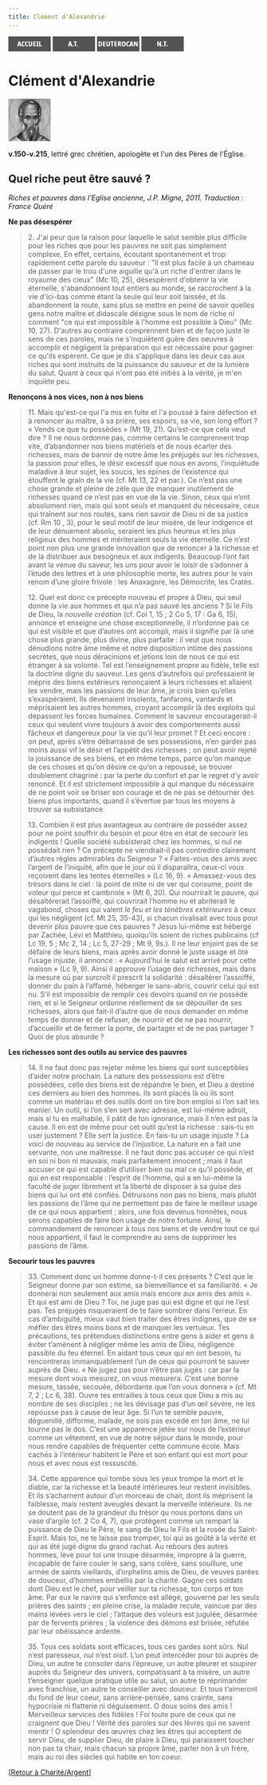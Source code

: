 ```yaml
---
title: Clément d'Alexandrie
---
```

[<img src="/images/accueil.png">](/)
[<img src="/images/ancientestament.png">](/pages/ancientestament.html)
[<img src="/images/deuterocanoniques.png">](/pages/deuterocanoniques.html)
[<img src="/images/nouveautestament.png">](/pages/nouveautestament.html)

# Clément d'Alexandrie

[<img src="/images/clementdalexandrie.png">](https://fr.wikipedia.org/wiki/Cl%C3%A9ment_d%27Alexandrie)

**v.150-v.215**, lettré grec chrétien, apologète et l'un des Pères de l'Église.


## Quel riche peut être sauvé ? <a name="quel-riche"></a>
*Riches et pauvres dans l'Eglise ancienne, J.P. Migne, 2011. Traduction : France Quéré*

**Ne pas désespérer**
>2\. J'ai peur que la raison pour laquelle le salut semble plus difficile pour les riches que pour les pauvres ne soit pas simplement complexe. En effet, certains, écoutant spontanément et trop rapidement cette parole du sauveur : "Il est plus facile à un chameau de passer par le trou d'une aiguille qu'à un riche d'entrer dans le royaume des cieux" (Mc 10, 25), désespèrent d'obtenir la vie éternelle, s'abandonnent tout entiers au monde, se raccrochent à la vie d'ici-bas comme étant la seule qui leur soit laissée, et ils abandonnent la route, sans plus se mettre en peine de savoir quelles gens notre maître et didascale désigne sous le nom de riche ni comment "ce qui est impossible à l'homme est possible à Dieu" (Mc 10, 27). D'autres au contraire comprennent bien et de façon juste le sens de ces paroles, mais ne s'inquiètent guère des oeuvres à accomplir et négligent la préparation qui est nécessaire pour gagner ce qu'ils espèrent. Ce que je dis s'applique dans les deux cas aux riches qui sont instruits de la puissance du sauveur et de la lumière du salut. Quant à ceux qui n'ont pas été initiés à la vérité, je m'en inquiète peu.

**Renonçons à nos vices, non à nos biens**
>11\. Mais qu'est-ce qui l'a mis en fuite et l'a poussé à faire défection et à renoncer au maître, à sa prière, ses espoirs, sa vie, son long effort ? « Vends ce que tu possèdes » (Mt 19, 21). Qu’est-ce que cela veut dire ? Il ne nous ordonne pas, comme certains le comprennent trop vite, d’abandonner nos biens matériels et de nous écarter des richesses, mais de bannir de notre âme les préjugés sur les richesses, la passion pour elles, le désir excessif que nous en avons, l’inquiétude maladive à leur sujet, les soucis, les épines de l’existence qui étouffent le grain de la vie (cf. Mt 13, 22 et par.). Ce n’est pas une chose grande et pleine de zèle que de manquer inutilement de richesses quand ce n’est pas en vue de la vie. Sinon, ceux qui n’ont absolument rien, mais qui sont seuls et manquent du nécessaire, ceux qui traînent sur nos routes, sans rien savoir de Dieu ni de sa justice (cf. Rm 10 , 3), pour le seul motif de leur misère, de leur indigence et de leur dénuement absolu, seraient les plus heureux et les plus religieux des hommes et mériteraient seuls la vie éternelle. Ce n’est point non plus une grande innovation que de renoncer à la richesse et de la distribuer aux besogneux et aux indigents. Beaucoup l’ont fait avant la venue du saveur, les uns pour avoir le loisir de s’adonner à l’étude des lettres et à une philosophie morte, les autres pour le vain renom d’une gloire frivole : les Anaxagore, les Démocrite, les Cratès.
>
>12\. Quel est donc ce précepte nouveau et propre à Dieu, qui seul donne la vie aux hommes et qui n’a pas sauvé les anciens ? Si le Fils de Dieu, la *nouvelle création* (cf. Col 1, 15 ; 2 Co 5, 17 : Ga 6, 15), annonce et enseigne une chose exceptionnelle, il n’ordonne pas ce qui est visible et que d’autres ont accompli, mais il signifie par là une chose plus grande, plus divine, plus parfaite : il veut que nous dénudions notre âme même et notre disposition intime des passions secrètes, que nous déracinions et jetions loin de nous ce qui est étranger à sa volonté. Tel est l’enseignement propre au fidèle, telle est la doctrine digne du sauveur. Les gens d’autrefois qui professaient le mépris des biens extérieurs renonçaient à leurs richesses et allaient les vendre, mais les passions de leur âme, je crois bien qu’elles s’exaspéraient. Ils devenaient insolents, fanfarons, vantards et méprisaient les autres hommes, croyant accomplir là des exploits qui dépassent les forces humaines. Comment le sauveur encouragerait-il ceux qui veulent vivre toujours à avoir des comportements aussi fâcheux et dangereux pour la vie qu’il leur promet ? Et ceci encore : on peut, après s’être débarrassé de ses possessions, n’en garder pas moins aussi vif le désir et l’appétit des richesses ; on peut avoir rejeté la jouissance de ses biens, et en même temps, parce qu’on manque de ces choses et qu’on désire ce qu’on a repoussé, se trouver doublement chagriné : par la perte du confort et par le regret d’y avoir renoncé. Et il est strictement impossible à qui manque du nécessaire de ne point voir se briser son courage et de ne pas se détourner des biens plus importants, quand il s’évertue par tous les moyens à trouver sa subsistance.
>
>13\. Combien il est plus avantageux au contraire de posséder assez pour ne point souffrir du besoin et pour être en état de secourir les indigents ! Quelle société subsisterait chez les hommes, si nul ne possédait rien ? Ce précepte ne viendrait-il pas contredire clairement d’autres règles admirables du Seigneur ? « Faites-vous des amis avec l’argent de l’iniquité, afin que le jour où il disparaîtra, ceux-ci vous reçoivent dans les tentes éternelles » (Lc 16, 9). « Amassez-vous des trésors dans le ciel : là point de mite ni de ver qui consume, point de voleur qui perce et cambriole » (Mt 6, 20). Qui nourrirait le pauvre, qui désaltérerait l’assoiffé, qui couvrirait l’homme nu et abriterait le vagabond, choses qui valent *le feu et les ténèbres extérieures* à ceux qui les négligent (cf. Mt 25, 35-43), si chacun rivalisait avec tous pour devenir plus pauvre que ces pauvres ? Jésus lui-même est hébergé par Zachée, Lévi et Matthieu, quoiqu’ils soient de riches publicains (cf Lc 19, 5 ; Mc 2, 14 ; Lc 5, 27-29 ; Mt 9, 9s.). Il ne leur enjoint pas de se défaire de leurs biens, mais après avoir donné le juste usage et ôté l’usage injuste, il annonce : « Aujourd’hui le salut est arrivé pour cette maison » (Lc 9, 9). Ainsi il approuve l’usage des richesses, mais dans la mesure où par surcroît il prescrit la solidarité : désaltérer l’assoiffé, donner du pain à l’affamé, héberger le sans-abris, couvrir celui qui est nu. S’il est impossible de remplir ces devoirs quand on ne possède rien, et si le Seigneur ordonne réellement de se dépouiller de ses richesses, alors que fait-il d’autre que de nous demander en même temps de donner et de refuser, de nourrir et de ne pas nourrir, d’accueillir et de fermer la porte, de partager et de ne pas partager ? Quoi de plus absurde ?

**Les richesses sont des outils au service des pauvres**
>14\. Il ne faut donc pas rejeter même les biens qui sont susceptibles d’aider notre prochain. La nature des possessions est d’être possédées, celle des biens est de répandre le bien, et Dieu a destiné ces derniers au bien des hommes. Ils sont placés là où ils sont comme un matériau et des outils dont on tire bon emploi si l’on sait les manier. Un outil, si l’on s’en sert avec adresse, est lui-même adroit, mais si tu es malhabile, il pâtit de ton ignorance, mais il n’en est pas la cause. Il en est de même pour cet outil qu’est la richesse : sais-tu en user justement ? Elle sert la justice. En fais-tu un usage injuste ? La voici de nouveau au service de l’injustice. La nature en a fait une servante, non une maîtresse. Il ne faut donc pas accuser ce qui n’est en soi ni bon ni mauvais, mais parfaitement innocent ; mais il faut accuser ce qui est capable d’utiliser bien ou mal ce qu’il possède, et qui en est responsable : l’esprit de l’homme, qui a en lui-même la faculté de juger librement et la liberté de disposer à sa guise des biens qui lui ont été confiés. Détruisons non pas no biens, mais plutôt les passions de l’âme qui ne permettent pas de faire le meilleur usage de ce qui nous appartient ; alors, une fois devenus honnêtes, nous serons capables de faire bon usage de notre fortune. Ainsi, le commandement de renoncer à tous nos biens et de vendre tout ce qui nous appartient, il faut le comprendre au sens de supprimer les passions de l’âme.

**Secourir tous les pauvres**
>33\. Comment donc un homme donne-t-il ces présents ? C’est que le Seigneur donne par son estime, sa bienveillance et sa familiarité. « Je donnerai non seulement aux amis mais encore aux amis des amis ». Et qui est ami de Dieu ? Toi, ne juge pas qui est digne et qui ne l’est pas. Tes préjugés risqueraient de te faire sombrer dans l’erreur. En cas d’ambiguïté, mieux vaut bien traiter des êtres indignes, que de se méfier des êtres moins bons et de manquer les vertueux. Tes précautions, tes prétendues distinctions entre gens à aider et gens à éviter t’amènent à négliger même les amis de Dieu, négligence passible du feu éternel. En aidant tous ceux qui en ont besoin, tu rencontreras immanquablement l’un de ceux qui pourront te sauver auprès de Dieu. « Ne jugez pas pour n’être pas jugés : car par la mesure dont vous mesurez, on vous mesurera. C’est une bonne mesure, tassée, secouée, débordante que l’on vous donnera » (cf. Mt 7, 2 ; Lc 6, 38). Ouvre tes entrailles à tous ceux que Dieu a mis au nombre de ses disciples ; ne les dévisage pas d’un œil sévère, ne les repousse pas à cause de leur âge. Si l’un te semble pauvre, déguenillé, difforme, malade, ne sois pas excédé en ton âme, ne lui tourne pas le dos. C’est une apparence jetée sur nous de l’extérieur comme un vêtement, en vue de notre séjour dans le monde, pour nous rendre capables de fréquenter cette commune école. Mais cachés à l’intérieur habitent le Père et son enfant qui est mort pour nous et avec nous est ressuscité.
>
>34\. Cette apparence qui tombe sous les yeux trompe la mort et le diable, car la richesse et la beauté intérieures leur restent invisibles. Et ils s’acharnent autour d’un morceau de chair, dont ils méprisent la faiblesse, mais restent aveugles devant la merveille intérieure. Ils ne se doutent pas de la grandeur du trésor qu nous portons dans un vase d’argile (cf. 2 Co 4, 7), que protègent comme un rempart la puissance de Dieu le Père, le sang de Dieu le Fils et la rosée du Saint-Esprit. Mais toi, ne te laisse pas tromper, toi qui as goûté à la vérité et qui as été jugé digne du grand rachat. Au rebours des autres hommes, lève pour toi une troupe désarmée, impropre à la guerre, incapable de faire couler le sang, sans colère, sans souillure, une armée de saints vieillards, d’orphelins amis de Dieu, de veuves parées de douceur, d’hommes embellis par la charité. Gagne ces soldats dont Dieu est le chef, pour veiller sur ta richesse, ton corps et ton âme. Par eux le navire qui s’enfonce est allégé, gouverné par les seuls prières des saints ; en pleine crise, la maladie recule, vaincue par des mains levées vers le ciel ; l’attaque des voleurs est jugulée, désarmée par de fervents prières ; la violence des démons est brisée, réfutée par leur obéissance ardente.
>
>35\. Tous ces soldats sont efficaces, tous ces gardes sont sûrs. Nul n’est paresseux, nul n’est oisif. L’un peut intercéder pour toi auprès de Dieu, un autre te consoler dans l’épreuve, un autre pleurer et soupirer auprès du Seigneur des univers, compatissant à ta misère, un autre t’enseigner quelque pratique utile au salut, un autre te réprimander avec franchise, un autre te conseiller avec douceur. Et tous t’aimeront du fond de leur coeur, sans arrière-pensée, sans crainte, sans hypocrisie ni flatterie ni déguisement. O doux soins des amis ! Merveilleux services des fidèles ! Foi toute pure de ceux qui ne craignent que Dieu ! Vérité des paroles sur des lèvres qui ne savent mentir ! O splendeur des œuvres chez les êtres qui acceptent de servir Dieu, de supplier Dieu, de plaire à Dieu, qui paraissent toucher non pas ta chair, mais chacun sa propre âme, parler non à un frère, mais au roi des siècles qui habite en ton coeur.

[[Retour à Charité/Argent](/pages/charite.html#argent)]